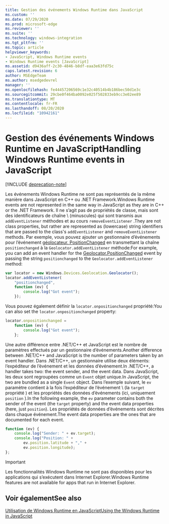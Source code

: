 ```yaml
---
title: Gestion des événements Windows Runtime dans JavaScript
ms.custom: ''
ms.date: 07/29/2020
ms.prod: microsoft-edge
ms.reviewer: ''
ms.suite: ''
ms.technology: windows-integration
ms.tgt_pltfrm: ''
ms.topic: article
helpviewer_keywords:
- JavaScript, Windows Runtime events
- Windows Runtime events [JavaScript]
ms.assetid: d9436aff-2c30-4846-b8df-eaa3e63fd75c
caps.latest.revision: 6
author: MSEdgeTeam
ms.author: msedgedevrel
manager: ''
ms.openlocfilehash: fe44457206569c1e32c40514b4b186bec50d1e3c
ms.sourcegitcommit: 29cbe0f464ba0092e025f502833eb9cc3e02ee89
ms.translationtype: MT
ms.contentlocale: fr-FR
ms.lasthandoff: 08/20/2020
ms.locfileid: "10942161"
---
```

# <span data-ttu-id="741d8-102">Gestion des événements Windows Runtime en JavaScript</span><span class="sxs-lookup"><span data-stu-id="741d8-102">Handling Windows Runtime events in JavaScript</span></span>  

[!INCLUDE [deprecation-note](../includes/legacy-edge-note.md)]  

<span data-ttu-id="741d8-103">Les événements Windows Runtime ne sont pas représentés de la même manière dans JavaScript en C++ ou .NET Framework.</span><span class="sxs-lookup"><span data-stu-id="741d8-103">Windows Runtime events are not represented in the same way in JavaScript as they are in C++ or the .NET Framework.</span></span>  <span data-ttu-id="741d8-104">Il ne s’agit pas de propriétés de classe, mais sont des identificateurs de chaîne \ (minuscules) qui sont transmis aux `addEventListener` méthodes et au cours `removeEventListener` .</span><span class="sxs-lookup"><span data-stu-id="741d8-104">They are not class properties, but rather are represented as \(lowercase\) string identifiers that are passed to the class's `addEventListener` and `removeEventListener` methods.</span></span>  <span data-ttu-id="741d8-105">Par exemple, vous pouvez ajouter un gestionnaire d’événements pour l’événement [géolocateur. PositionChanged][UwpWindowsGeolocationGeolocatorDevicesPositionChanged] en transmettant la chaîne `positionchanged` à la `Geolocator.addEventListener` méthode:</span><span class="sxs-lookup"><span data-stu-id="741d8-105">For example, you can add an event handler for the [Geolocator.PositionChanged][UwpWindowsGeolocationGeolocatorDevicesPositionChanged] event by passing the string `positionchanged` to the `Geolocator.addEventListener` method:</span></span>  

```javascript  
var locator = new Windows.Devices.Geolocation.Geolocator();
locator.addEventListener(
    "positionchanged",
    function (ev) {
        console.log("Got event");
    });
```  

<span data-ttu-id="741d8-106">Vous pouvez également définir la `locator.onpositionchanged` propriété:</span><span class="sxs-lookup"><span data-stu-id="741d8-106">You can also set the `locator.onpositionchanged` property:</span></span>  

```javascript
locator.onpositionchanged =
    function (ev) {
        console.log("Got event");
    };
```  

<span data-ttu-id="741d8-107">Une autre différence entre .NET/C++ et JavaScript est le nombre de paramètres effectués par un gestionnaire d’événements.</span><span class="sxs-lookup"><span data-stu-id="741d8-107">Another difference between .NET/C++ and JavaScript is the number of parameters taken by an event handler.</span></span>  <span data-ttu-id="741d8-108">Dans .NET/C++, un gestionnaire utilise deux éléments: l’expéditeur de l’événement et les données d’événement.</span><span class="sxs-lookup"><span data-stu-id="741d8-108">In .NET/C++, a handler takes two:  the event sender, and the event data.</span></span>  <span data-ttu-id="741d8-109">Dans JavaScript, les deux sont regroupées comme un `Event` objet unique.</span><span class="sxs-lookup"><span data-stu-id="741d8-109">In JavaScript, the two are bundled as a single `Event` object.</span></span>  <span data-ttu-id="741d8-110">Dans l’exemple suivant, le `ev` paramètre contient à la fois l’expéditeur de l’événement \ (la `target` propriété \) et les propriétés des données d’événements (ici, uniquement `position` \).</span><span class="sxs-lookup"><span data-stu-id="741d8-110">In the following example, the `ev` parameter contains both the sender of the event \(the `target` property\) and the event data properties \(here, just `position`\).</span></span>  <span data-ttu-id="741d8-111">Les propriétés de données d’événements sont décrites dans chaque événement.</span><span class="sxs-lookup"><span data-stu-id="741d8-111">The event data properties are the ones that are documented for each event.</span></span>  

```javascript
function (ev) {
    console.log("Sender: " + ev.target);
    console.log("Position: " +
        ev.position.latitude + "," +
        ev.position.longitude);
};
```  

> [!IMPORTANT]
> <span data-ttu-id="741d8-112">Les fonctionnalités Windows Runtime ne sont pas disponibles pour les applications qui s’exécutent dans Internet Explorer.</span><span class="sxs-lookup"><span data-stu-id="741d8-112">Windows Runtime features are not available for apps that run in Internet Explorer.</span></span>  

## <span data-ttu-id="741d8-113">Voir également</span><span class="sxs-lookup"><span data-stu-id="741d8-113">See also</span></span>  

[<span data-ttu-id="741d8-114">Utilisation de Windows Runtime en JavaScript</span><span class="sxs-lookup"><span data-stu-id="741d8-114">Using the Windows Runtime in JavaScript</span></span>][WindowsRuntimeJavascript]  

 <!-- links -->  

[WindowsRuntimeJavascript]: ./using-the-windows-runtime-in-javascript.md "Utilisation de Windows Runtime en JavaScript | Documents Microsoft"  

[UwpWindowsGeolocationGeolocatorDevicesPositionChanged]: /uwp/api/Windows.Devices.Geolocation.Geolocator#Windows_Devices_Geolocation_Geolocator_PositionChanged "Classe de géolocalisation | Documents Microsoft"  
